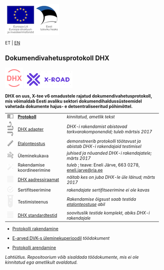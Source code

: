 ![](img/EL_struktuuri-_ja_investeerimisfondid_horisontaalne.jpg)

ET | [EN](docs/EN.md)

## Dokumendivahetusprotokoll DHX
![](docs/DHX.PNG)  ![](docs/X-ROAD.PNG)

__DHX on uus, X-tee v6 omadustele rajatud dokumendivahetusprotokoll, mis võimaldab Eesti avaliku sektori dokumendihaldussüsteemidel vahetada dokumente hajus- e detsentraliseeritud põhimõttel.__

|     |   |   |
|-----|-------------|-----|
| ![](img/book-open-variant.png) | __[Protokoll](https://e-gov.github.io/DHX)__ | _kinnitatud, ametlik tekst_ |
| <img src="img/power-plug.png" alt="alt text" width="48" height="48"> | [DHX adapter](https://github.com/e-gov/DHX-adapter) |  _DHX-i rakendamist abistavad tarkvarakomponendid; tuleb märtsis 2017_ |
| ![](img/ruler.png) | [Etalonteostus](https://github.com/e-gov/DHX-etalon) | _demonstreerib protokolli töötavust ja abistab DHX-i rakendajaid testimisel_ |
| ![](img/weather-windy.png) | Üleminekukava | _juhised ja nõuanded DHX-i rakendajatele; märts 2017_ |
| ![](img/auto-fix.png) | Rakendamise koordineerimine | _tuleb_ ; teave: Eneli Järve, 663 0278, eneli.jarve@ria.ee |
| ![](img/format-align-justify.png) | [DHX aadressiraamat](docs/DHX-aadressiraamat.md) | _näitab kes on juba DHX-le üle läinud; märts 2017_  |
| ![](img/checkbox-marked-circle-outline.png) | Sertifitseerimine | _rakendajate sertifitseerimine ei ole kavas_ |
| ![](img/test-tube.png) | Testimisteenus | _Rakendamise õigsust saab testida [etalonteostuse](https://github.com/e-gov/DHX-etalon) abil_ |
| ![](img/format-align-justify.png) | [DHX standardtestid](docs/Standardtestid.md) | _soovituslik testide komplekt, abiks DHX-i rakendajale_ |

- [Protokolli rakendamine](docs/Rakendamine.md)

- [E-arved DVK-s üleminekuperioodil](docs/E-arved.md) _töödokument_

- [Protokolli arendamine](docs/Arendamine.md)

_Lahtiütlus. Repositoorium võib sisaldada töödokumente, mis ei ole kinnitatud ega ametlikult avaldatud._
